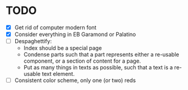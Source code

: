 # TODO

-   [x] Get rid of computer modern font
-   [x] Consider everything in EB Garamond or Palatino
-   [ ] Despaghettify:
    -   Index should be a special page
    -   Condense parts such that a part represents either a re-usable component, or a section of content for a page.
    -   Put as many things in texts as possible, such that a text is a re-usable text element.
-   [ ] Consistent color scheme, only one (or two) reds
